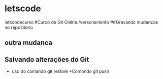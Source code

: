 # letscode
letscodecurso
#Curco de Git Online:/versonamento 
##Gravando mudancas no repositorio 
## outra mudanca

## Salvando alterações do Git
* uso do comando git restore
*Comando git push